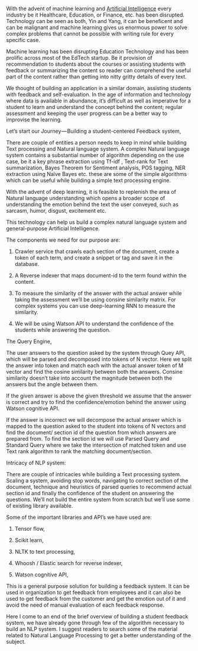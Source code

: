 With the advent of machine learning and [Artificial Intelligence](https://www.digifutura.com/blog/ai-powered-learner-centered-feedback) every industry be it Healthcare, Education, or Finance, etc. has been disrupted. Technology can be seen as both, Yin and Yang, it can be beneficent and can be malignant and machine learning gives us enormous power to solve complex problems that cannot be possible with writing rule for every specific case.

Machine learning has been disrupting Education Technology and has been prolific across most of the EdTech startup. Be it provision of recommendation to students about the courses or assisting students with feedback or summarizing the content so reader can comprehend the useful part of the content rather than getting into nitty gritty details of every text.

We thought of building an application in a similar domain, assisting students with feedback and self-evaluation. In the age of information and technology where data is available in abundance, it’s difficult as well as imperative for a student to learn and understand the concept behind the content; regular assessment and keeping the user progress can be a better way to improvise the learning.

Let’s start our Journey — Building a student-centered Feedback system,

There are couple of entities a person needs to keep in mind while building Text processing and Natural language system. A complex Natural language system contains a substantial number of algorithm depending on the use case, be it a key phrase extraction using Tf-idf , Text-rank for Text summarization, Bayes Theorem for Sentiment analysis, POS tagging, NER extraction using Naïve Bayes etc. these are some of the simple algorithms which can be useful while building a simple text processing engine.

With the advent of deep learning, it is feasible to replenish the area of Natural language understanding which opens a broader scope of understanding the emotion behind the text the user conveyed, such as sarcasm, humor, disgust, excitement etc.

This technology can help us build a complex natural language system and general-purpose Artificial Intelligence.

The components we need for our purpose are:

1. Crawler service that crawls each section of the document, create a token of each term, and create a snippet or tag and save it in the database.

2. A Reverse indexer that maps document-id to the term found within the content.

3. To measure the similarity of the answer with the actual answer while taking the assessment we’ll be using consine similarity matrix. For complex systems you can use deep-learning RNN to measure the similarity.

4. We will be using Watson API to understand the confidence of the students while answering the question.



The Query Engine,

The user answers to the question asked by the system through Quey API, which will be parsed and decomposed into tokens of N vector. Here we split the answer into token and match each with the actual answer token of M vector and find the cosine similarity between both the answers. Consine similarity doesn’t take into account the magnitude between both the answers but the angle between them.

If the given answer is above the given threshold we assume that the answer is correct and try to find the confidence/emotion behind the answer using Watson cognitive API.

If the answer is incorrect we will decompose the actual answer which is mapped to the question asked to the student into tokens of N vectors and find the document/ section id of the question from which answers are prepared from. To find the section id we will use Parsed Query and Standard Query where we take the intersection of matched token and use Text rank algorithm to rank the matching document/section.

Intricacy of NLP system:

There are couple of intricacies while building a Text processing system. Scaling a system, avoiding stop words, navigating to correct section of the document, technique and heuristics of parsed queries to recommend actual section id and finally the confidence of the student on answering the questions. We’ll not build the entire system from scratch but we’ll use some of existing library available.

Some of the important libraries and API’s we have used are:

1. Tensor flow,

2. Scikit learn,

3. NLTK to text processing,

4. Whoosh / Elastic search for reverse indexer,

5. Watson cognitive API,

This is a general purpose solution for building a feedback system. It can be used in organization to get feedback from employees and it can also be used to get feedback from the customer and get the emotion out of it and avoid the need of manual evaluation of each feedback response.

Here I come to an end of the brief overview of building a student feedback system, we have already gone through few of the algorithm necessary to build an NLP system. I suggest readers to search some of the material related to Natural Language Processing to get a better understanding of the subject.